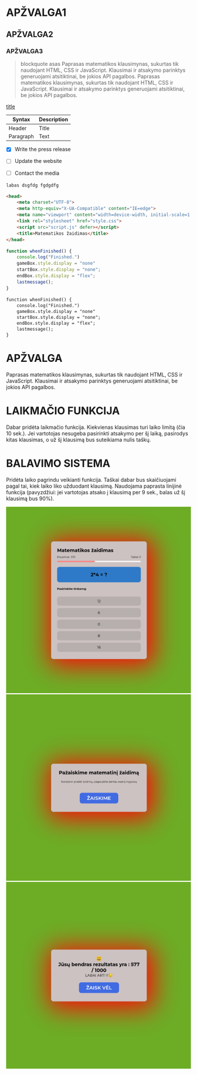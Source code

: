# APŽVALGA1
## APŽVALGA2
### APŽVALGA3
> blockquote asas
> Paprasas matematikos klausimynas, sukurtas tik naudojant HTML, CSS ir JavaScript. Klausimai ir atsakymo parinktys generuojami atsitiktinai, be jokios API pagalbos. Paprasas matematikos klausimynas, sukurtas tik naudojant HTML, CSS ir JavaScript. Klausimai ir atsakymo parinktys generuojami atsitiktinai, be jokios API pagalbos.

[title](https://www.example.com)



| Syntax | Description |
| ----------- | ----------- |
| Header | Title |
| Paragraph | Text |


- [x] Write the press release
- [ ] Update the website
- [ ] Contact the media


`labas dsgfdg
fgdgdfg`

```html
<head>
    <meta charset="UTF-8">
    <meta http-equiv="X-UA-Compatible" content="IE=edge">
    <meta name="viewport" content="width=device-width, initial-scale=1.0">
    <link rel="stylesheet" href="style.css">
    <script src="script.js" defer></script>
    <title>Matematikos žaidimas</title>
</head>
```

```js
function whenFinished() {
    console.log("Finished.")
    gameBox.style.display = "none"
    startBox.style.display = "none";
    endBox.style.display = "flex";
    lastmessage();
}
```


```
function whenFinished() {
    console.log("Finished.")
    gameBox.style.display = "none"
    startBox.style.display = "none";
    endBox.style.display = "flex";
    lastmessage();
}
```

# APŽVALGA
Paprasas matematikos klausimynas, sukurtas tik naudojant HTML, CSS ir JavaScript. Klausimai ir atsakymo parinktys generuojami atsitiktinai, be jokios API pagalbos.


# LAIKMAČIO FUNKCIJA
Dabar pridėta laikmačio funkcija. Kiekvienas klausimas turi laiko limitą (čia 10 sek.).
Jei vartotojas nesugeba pasirinkti atsakymo per šį laiką, pasirodys kitas klausimas, o už šį klausimą bus suteikiama nulis taškų.

# BALAVIMO SISTEMA
Pridėta laiko pagrindu veikianti funkcija. Taškai dabar bus skaičiuojami pagal tai, kiek laiko liko užduodant klausimą.
Naudojama paprasta linijinė funkcija (pavyzdžiui: jei vartotojas atsako į klausimą per 9 sek., balas už šį klausimą bus 90%).

![image](https://raw.githubusercontent.com/dairidas/math-quiz/master/media/img1.png)
![image](https://raw.githubusercontent.com/dairidas/math-quiz/master/media/img2.png)
![image](https://raw.githubusercontent.com/dairidas/math-quiz/master/media/img3.png)

